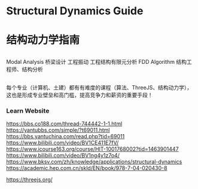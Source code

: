 # Structural Dynamics Guide
# 结构动力学指南

## 
Modal Analysis
桥梁设计
工程振动
工程结构有限元分析
FDD Algorithm
结构工程师、结构分析
## 


每个专业（计算机、土建）都有有难度的课程（算法、ThreeJS、结构动力学），这也是形成专业壁垒和高门槛，提高竞争力和薪资的重要手段！


### Learn Website
https://bbs.co188.com/thread-744442-1-1.html
https://yantubbs.com/simple/?t69011.html
https://bbs.yantuchina.com/read.php?tid=69011
https://www.bilibili.com/video/BV1CE411E7fV/
https://www.icourse163.org/course/HIT-1001768002?tid=1463901447
https://www.bilibili.com/video/BV1ng4y1z7o4/
https://www.bksv.com/zh/knowledge/applications/structural-dynamics
https://academic.hep.com.cn/skld/EN/book/978-7-04-020430-8

https://threejs.org/

